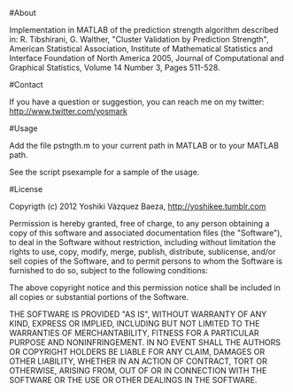 #About

Implementation in MATLAB of the prediction strength algorithm described in: R. Tibshirani, G. Walther, "Cluster Validation by Prediction Strength", American Statistical Association, Institute of Mathematical Statistics and Interface Foundation of North America 2005, Journal of Computational and Graphical Statistics, Volume 14 Number 3, Pages 511-528.

#Contact

If you have a question or suggestion, you can reach me on my twitter:
http://www.twitter.com/yosmark

#Usage

Add the file pstngth.m to your current path in MATLAB or to your MATLAB path.

See the script psexample for a sample of the usage.

#License

Copyrigth (c) 2012 Yoshiki Vázquez Baeza, http://yoshikee.tumblr.com

Permission is hereby granted, free of charge, to any person obtaining
a copy of this software and associated documentation files (the
"Software"), to deal in the Software without restriction, including
without limitation the rights to use, copy, modify, merge, publish,
distribute, sublicense, and/or sell copies of the Software, and to
permit persons to whom the Software is furnished to do so, subject to
the following conditions:

The above copyright notice and this permission notice shall be
included in all copies or substantial portions of the Software.

THE SOFTWARE IS PROVIDED "AS IS", WITHOUT WARRANTY OF ANY KIND,
EXPRESS OR IMPLIED, INCLUDING BUT NOT LIMITED TO THE WARRANTIES OF
MERCHANTABILITY, FITNESS FOR A PARTICULAR PURPOSE AND
NONINFRINGEMENT. IN NO EVENT SHALL THE AUTHORS OR COPYRIGHT HOLDERS BE
LIABLE FOR ANY CLAIM, DAMAGES OR OTHER LIABILITY, WHETHER IN AN ACTION
OF CONTRACT, TORT OR OTHERWISE, ARISING FROM, OUT OF OR IN CONNECTION
WITH THE SOFTWARE OR THE USE OR OTHER DEALINGS IN THE SOFTWARE.

